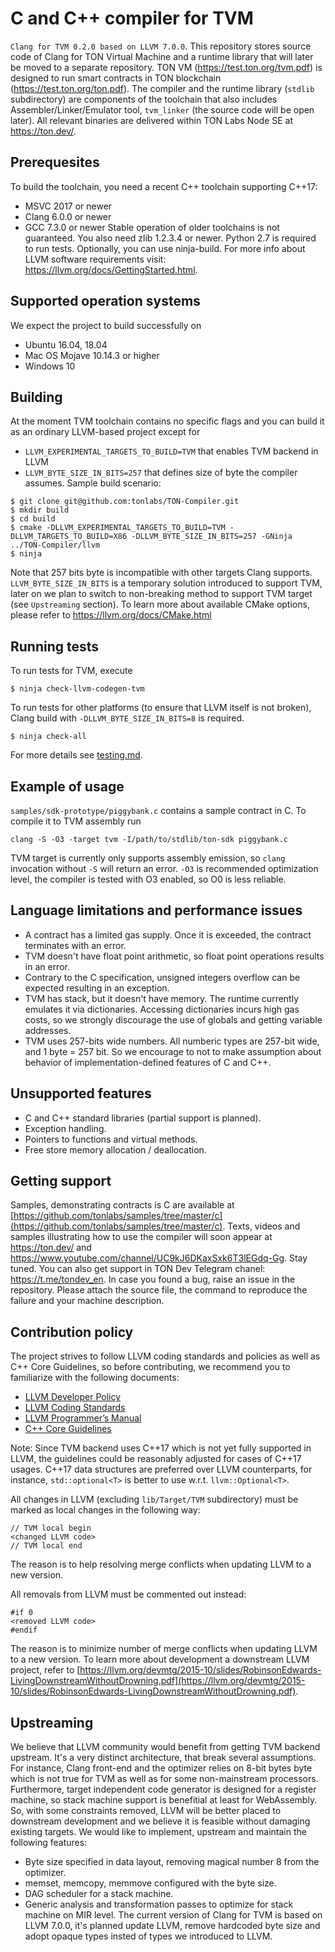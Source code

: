 # C and C++ compiler for TVM
`Clang for TVM 0.2.0 based on LLVM 7.0.0`.
This repository stores source code of Clang for TON Virtual Machine and a runtime library that will later be moved to a separate repository. TON VM (https://test.ton.org/tvm.pdf) is designed to run smart contracts in TON blockchain (https://test.ton.org/ton.pdf). The compiler and the runtime library (`stdlib` subdirectory) are components of the toolchain that also includes Assembler/Linker/Emulator tool, `tvm_linker` (the source code will be open later).
All relevant binaries are delivered within TON Labs Node SE at https://ton.dev/.
## Prerequesites
To build the toolchain, you need a recent C++ toolchain supporting C++17:
- MSVC 2017 or newer
- Clang 6.0.0 or newer
- GCC 7.3.0 or newer
Stable operation of older toolchains is not guaranteed.
You also need zlib 1.2.3.4 or newer. Python 2.7 is required to run tests. Optionally, you can use ninja-build.
For more info about LLVM software requirements visit: https://llvm.org/docs/GettingStarted.html.

## Supported operation systems
We expect the project to build successfully on
- Ubuntu 16.04, 18.04
- Mac OS Mojave 10.14.3 or higher
- Windows 10

## Building
At the moment TVM toolchain contains no specific flags and you can build it as an ordinary LLVM-based project except for 
* `LLVM_EXPERIMENTAL_TARGETS_TO_BUILD=TVM` that enables TVM backend in LLVM
* `LLVM_BYTE_SIZE_IN_BITS=257` that defines size of byte the compiler assumes.
Sample build scenario:
```
$ git clone git@github.com:tonlabs/TON-Compiler.git
$ mkdir build
$ cd build
$ cmake -DLLVM_EXPERIMENTAL_TARGETS_TO_BUILD=TVM -DLLVM_TARGETS_TO_BUILD=X86 -DLLVM_BYTE_SIZE_IN_BITS=257 -GNinja ../TON-Compiler/llvm
$ ninja
```
Note that 257 bits byte is incompatible with other targets Clang supports. `LLVM_BYTE_SIZE_IN_BITS` is a temporary solution introduced to support TVM, later on we plan to switch to non-breaking method to support TVM target (see `Upstreaming` section).
To learn more about available CMake options, please refer to https://llvm.org/docs/CMake.html

## Running tests
To run tests for TVM, execute
```
$ ninja check-llvm-codegen-tvm
```

To run tests for other platforms (to ensure that LLVM itself is not broken), Clang build with `-DLLVM_BYTE_SIZE_IN_BITS=8` is required.
```
$ ninja check-all
```

For more details see [testing.md](https://github.com/tonlabs/TON-Compiler/blob/readme/testing.md).

## Example of usage
`samples/sdk-prototype/piggybank.c` contains a sample contract in C.
To compile it to TVM assembly run
```
clang -S -O3 -target tvm -I/path/to/stdlib/ton-sdk piggybank.c
```
TVM target is currently only supports assembly emission, so `clang` invocation without `-S` will return an error.
`-O3` is recommended optimization level, the compiler is tested with O3 enabled, so O0 is less reliable.

## Language limitations and performance issues
* A contract has a limited gas supply. Once it is exceeded, the contract terminates with an error.
* TVM doesn't have float point arithmetic, so float point operations results in an error.
* Contrary to the C specification, unsigned integers overflow can be expected resulting in an exception.
* TVM has stack, but it doesn't have memory. The runtime currently emulates it via dictionaries. Accessing dictionaries incurs high gas costs, so we strongly discourage the use of globals and getting variable addresses.
* TVM uses 257-bits wide numbers. All numberic types are 257-bit wide, and 1 byte = 257 bit. So we encourage to not to make assumption about behavior of implementation-defined features of C and C++.

## Unsupported features
* C and C++ standard libraries (partial support is planned).
* Exception handling.
* Pointers to functions and virtual methods.
* Free store memory allocation / deallocation.

## Getting support
Samples, demonstrating contracts is C are available at [https://github.com/tonlabs/samples/tree/master/c](https://github.com/tonlabs/samples/tree/master/c).
Texts, videos and samples illustrating how to use the compiler will soon appear at https://ton.dev/ and https://www.youtube.com/channel/UC9kJ6DKaxSxk6T3lEGdq-Gg. Stay tuned.
You can also get support in TON Dev Telegram chanel: https://t.me/tondev_en.
In case you found a bug, raise an issue in the repository. Please attach the source file, the command to reproduce the failure and your machine description.

## Contribution policy
The project strives to follow LLVM coding standards and policies as well as C++ Core Guidelines, so before contributing, we recommend you to familiarize with the following documents:
- [LLVM Developer Policy](https://llvm.org/docs/DeveloperPolicy.html)
- [LLVM Coding Standards](https://llvm.org/docs/CodingStandards.html)
- [LLVM Programmer’s Manual](http://llvm.org/docs/ProgrammersManual.html)
- [C++ Core Guidelines](https://github.com/isocpp/CppCoreGuidelines/blob/master/CppCoreGuidelines.md)

Note: Since TVM backend uses C++17 which is not yet fully supported in LLVM, the guidelines could be reasonably adjusted for cases of C++17 usages. C++17 data structures are preferred over LLVM counterparts, for instance, `std::optional<T>` is better to use w.r.t. `llvm::Optional<T>`.

All changes in LLVM (excluding `lib/Target/TVM` subdirectory) must be marked as local changes in the following way:
```
// TVM local begin
<changed LLVM code>
// TVM local end
```
The reason is to help resolving merge conflicts when updating LLVM to a new version.

All removals from LLVM must be commented out instead:
```
#if 0
<removed LLVM code>
#endif
```
The reason is to minimize number of merge conflicts when updating LLVM to a new version.
To learn more about development a downstream LLVM project, refer to [https://llvm.org/devmtg/2015-10/slides/RobinsonEdwards-LivingDownstreamWithoutDrowning.pdf](https://llvm.org/devmtg/2015-10/slides/RobinsonEdwards-LivingDownstreamWithoutDrowning.pdf).

## Upstreaming
We believe that LLVM community would benefit from getting TVM backend upstream. It's a very distinct architecture, that break several assumptions. For instance, Clang front-end and the optimizer relies on 8-bit bytes byte which is not true for TVM as well as for some non-mainstream processors. Furthermore, target independent code generator is designed for a register machine, so stack machine support is benefitial at least for WebAssembly. So, with some constraints removed, LLVM will be better placed to downstream development and we believe it is feasible without damaging existing targets.
We would like to implement, upstream and maintain the following features:
* Byte size specified in data layout, removing magical number 8 from the optimizer.
* memset, memcopy, memmove configured with the byte size.
* DAG scheduler for a stack machine.
* Generic analysis and transformation passes to optimize for stack machine on MIR level.
The current version of Clang for TVM is based on LLVM 7.0.0, it's planned update LLVM, remove hardcoded byte size and adopt opaque types insted of types we introduced to LLVM.
